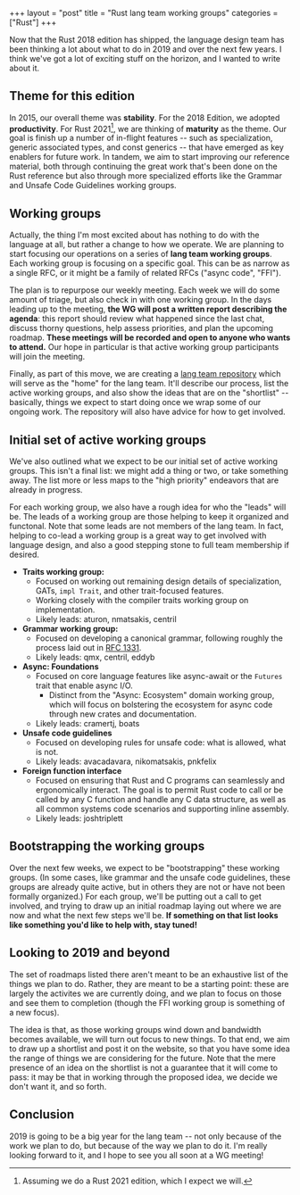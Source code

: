 +++
layout = "post"
title = "Rust lang team working groups"
categories = ["Rust"]
+++

Now that the Rust 2018 edition has shipped, the language design team
has been thinking a lot about what to do in 2019 and over the next
few years. I think we've got a lot of exciting stuff on the horizon,
and I wanted to write about it.

## Theme for this edition

In 2015, our overall theme was **stability**. For the 2018 Edition, we adopted
**productivity**. For Rust 2021[^2021], we are thinking of **maturity** as the theme.
Our goal is finish up a number of in-flight features -- such as specialization,
generic associated types, and const generics -- that have emerged as key enablers
for future work. In tandem, we aim to start improving our reference material,
both through continuing the great work that's been done on the Rust reference
but also through more specialized efforts like the Grammar and Unsafe Code Guidelines
working groups.

[^2021]: Assuming we do a Rust 2021 edition, which I expect we will.

## Working groups

Actually, the thing I'm most excited about has nothing to do with the
language at all, but rather a change to how we operate. We are planning
to start focusing our operations on a series of **lang team working groups**.
Each working group is focusing on a specific goal. This can be as narrow
as a single RFC, or it might be a family of related RFCs ("async code", "FFI").

The plan is to repurpose our weekly meeting. Each week we will do some amount
of triage, but also check in with one working group. In the days leading up to the meeting,
**the WG will post a written report describing the agenda**: this report should
review what happened since the last chat, discuss thorny questions, help assess priorities, and
plan the upcoming roadmap. **These meetings will be
recorded and open to anyone who wants to attend.** Our hope in particular is that
active working group participants will join the meeting.

Finally, as part of this move, we are creating a [lang team repository](https://github.com/rust-lang/lang-team/) which will serve as the "home" for the lang team. It'll describe our process,
list the active working groups, and also show the ideas that are on the "shortlist" -- basically,
things we expect to start doing once we wrap some of our ongoing work. The repository will
also have advice for how to get involved.

## Initial set of active working groups

We've also outlined what we expect to be our initial set of active working groups.
This isn't a final list: we might add a thing or two, or take something away. The list
more or less maps to the "high priority" endeavors that are already in progress.

For each working group, we also have a rough idea for who the "leads" will be. The
leads of a working group are those helping to keep it organized and functonal. Note that
some leads are not members of the lang team. In fact, helping to co-lead a working group
is a great way to get involved with language design, and also a good stepping stone to full team
membership if desired.

- **Traits working group:**
    - Focused on working out remaining design details of specialization, GATs,
      `impl Trait`, and other trait-focused features.
    - Working closely with the compiler traits working group on implementation.
    - Likely leads: aturon, nmatsakis, centril
- **Grammar working group:**
    - Focused on developing a canonical grammar, following roughly the process
      laid out in [RFC 1331](https://rust-lang.github.io/rfcs/1331-grammar-is-canonical.html).
    - Likely leads: qmx, centril, eddyb
- **Async: Foundations**
    - Focused on core language features like async-await or the `Futures` trait
      that enable async I/O.
      - Distinct from the "Async: Ecosystem" domain working group, which will focus on 
        bolstering the ecosystem for async code through new crates and documentation.
    - Likely leads: cramertj, boats
- **Unsafe code guidelines**
    - Focused on developing rules for unsafe code: what is allowed, what is not.
    - Likely leads: avacadavara, nikomatsakis, pnkfelix
- **Foreign function interface**
    - Focused on ensuring that Rust and C programs can seamlessly and ergonomically
      interact. The goal is to permit Rust code to call or be called by any C function
      and handle any C data structure, as well as all common systems code scenarios
      and supporting inline assembly.
    - Likely leads: joshtriplett
    
## Bootstrapping the working groups

Over the next few weeks, we expect to be "bootstrapping" these working groups.
(In some cases, like grammar and the unsafe code guidelines, these groups
are already quite active, but in others they are not or have not been
formally organized.) For each group, we'll be putting out a call to get involved,
and trying to draw up an initial roadmap laying out where we are now and what the
next few steps we'll be. **If something on that list looks like something you'd
like to help with, stay tuned!**

## Looking to 2019 and beyond

The set of roadmaps listed there aren't meant to be an exhaustive list of the
things we plan to do. Rather, they are meant to be a starting point: these are
largely the activites we are currently doing, and we plan to focus on those and
see them to completion (though the FFI working group is something of a new focus).

The idea is that, as those working groups wind down and bandwidth becomes available,
we will turn out focus to new things. To that end, we aim to draw up a shortlist
and post it on the website, so that you have some idea the range of things we are considering
for the future. Note that the mere presence of an idea on the shortlist is not a guarantee
that it will come to pass: it may be that in working through the proposed idea, we decide
we don't want it, and so forth.

## Conclusion

2019 is going to be a big year for the lang team -- not only because of the work
we plan to do, but because of the way we plan to do it. I'm really looking forward
to it, and I hope to see you all soon at a WG meeting!
